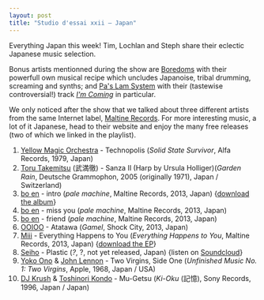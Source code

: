 ```yaml
---
layout: post
title: "Studio d'essai xxii – Japan"
---
```


Everything Japan this week! Tim, Lochlan and Steph share their eclectic Japanese music selection.

Bonus artists mentionned during the show are [Boredoms](http://musicbrainz.org/artist/0798d15b-64e2-499f-9969-70167b1d8617) with their powerfull own musical recipe which uncludes Japanoise, tribal drumming, screaming and synths; and [Pa's Lam System](http://musicbrainz.org/artist/692c1124-bae9-47b7-aed1-1a7010ff6881) with their (tastewise controversial!) track _[I'm Coming](https://soundcloud.com/maltine-record/pas-lam-system-im-coming)_ in particular.

We only noticed after the show that we talked about three different artists from the same Internet label, [Maltine Records](http://maltinerecords.cs8.biz/). For more interesting music, a lot of it Japanese, head to their website and enjoy the many free releases (two of which we linked in the playlist).

1. [Yellow Magic Orchestra](http://musicbrainz.org/artist/ac5af671-1df0-4312-8b7b-e61992ecc883) - Technopolis (_Solid State Survivor_, Alfa Records, 1979, Japan)
1. [Toru Takemitsu](http://musicbrainz.org/artist/4e871dff-df89-45f5-857f-28067cdc9d5e) (武満徹) - Sanza II (Harp by Ursula Holliger)(_Garden Rain_, Deutsche Grammophon, 2005 (originally 1971), Japan / Switzerland)
1. [bo en](http://musicbrainz.org/artist/ca6cf12d-ed80-4b57-954b-df81715ca8de) - intro (_pale machine_, Maltine Records, 2013, Japan) {[download the album](http://maltinerecords.cs8.biz/123.html)}
1. [bo en](http://musicbrainz.org/artist/ca6cf12d-ed80-4b57-954b-df81715ca8de) - miss you (_pale machine_, Maltine Records, 2013, Japan)
1. [bo en](http://musicbrainz.org/artist/ca6cf12d-ed80-4b57-954b-df81715ca8de) - friend (_pale machine_, Maltine Records, 2013, Japan)
1. [OOIOO](http://musicbrainz.org/artist/8ee72e86-d75b-4e18-9116-41a10ff92703) - Atatawa (_Gamel_, Shock City, 2013, Japan)
1. [Miii](http://musicbrainz.org/artist/dd68ea57-7fb7-4a23-9593-a6ae83aa8bae) - Everything Happens to You (_Everything Happens to You_, Maltine Records, 2013, Japan) {[download the EP](http://maltinerecords.cs8.biz/128.html)}
1. [Seiho](http://musicbrainz.org/artist/381f7091-1a6c-446b-8421-10d58e481b9c) - Plastic (_?_, ?, not yet released, Japan) {listen on [Soundcloud](https://soundcloud.com/seiho/seihoplastic)}
1. [Yoko Ono](http://musicbrainz.org/artist/b0b33754-a664-43b7-ba00-be0dc4ec2396) & [John Lennon](http://musicbrainz.org/artist/4d5447d7-c61c-4120-ba1b-d7f471d385b9) - Two Virgins, Side One  (_Unfinished Music No. 1: Two Virgins_, Apple, 1968, Japan / USA)
1. [DJ Krush](http://musicbrainz.org/artist/38d16213-25ba-450d-8665-4e08548e62e3) & [Toshinori Kondo](http://musicbrainz.org/artist/2e0f7014-ce5e-4ce1-a3d9-f52c249482dc) - Mu-Getsu (_Ki-Oku_ (記憶), Sony Records, 1996, Japan / Japan)
